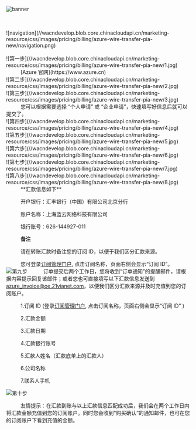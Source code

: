 <properties
	pageTitle="通过线下汇款方式首次购买标准预付费订阅指南 - Azure在线业务 | Azure"
    description="通过线下汇款方式首次购买标准预付费订阅指南"
    services=""
    documentationCenter=""
    authors=""
    manager=""
    editor=""
    tags=""/>


![banner](//wacndevelop.blob.core.chinacloudapi.cn/marketing-resource/css/images/pricing/billing/azure-wire-transfer-pia-new/banner.jpg)

<br />
<br />
![navigation](//wacndevelop.blob.core.chinacloudapi.cn/marketing-resource/css/images/pricing/billing/azure-wire-transfer-pia-new/navigation.png)
<br />
<br />
![第一步](//wacndevelop.blob.core.chinacloudapi.cn/marketing-resource/css/images/pricing/billing/azure-wire-transfer-pia-new/1.jpg)
&nbsp;&nbsp;&nbsp;&nbsp;&nbsp;&nbsp;&nbsp;&nbsp;&nbsp;&nbsp;[Azure 官网](https://www.azure.cn)
<br />
![第二步](//wacndevelop.blob.core.chinacloudapi.cn/marketing-resource/css/images/pricing/billing/azure-wire-transfer-pia-new/2.jpg)
<br />
![第三步](//wacndevelop.blob.core.chinacloudapi.cn/marketing-resource/css/images/pricing/billing/azure-wire-transfer-pia-new/3.jpg)
&nbsp;&nbsp;&nbsp;&nbsp;&nbsp;&nbsp;&nbsp;&nbsp;&nbsp;&nbsp;您可以根据需要选择 “个人申请” 或 “企业申请”，快速填写好信息后就可以提交了。
<br />
![第四步](//wacndevelop.blob.core.chinacloudapi.cn/marketing-resource/css/images/pricing/billing/azure-wire-transfer-pia-new/4.jpg)
<br />
![第五步](//wacndevelop.blob.core.chinacloudapi.cn/marketing-resource/css/images/pricing/billing/azure-wire-transfer-pia-new/5.jpg)
<br />
![第六步](//wacndevelop.blob.core.chinacloudapi.cn/marketing-resource/css/images/pricing/billing/azure-wire-transfer-pia-new/6.jpg)
<br />
![第七步](//wacndevelop.blob.core.chinacloudapi.cn/marketing-resource/css/images/pricing/billing/azure-wire-transfer-pia-new/7.jpg)
<br />
![第八步](//wacndevelop.blob.core.chinacloudapi.cn/marketing-resource/css/images/pricing/billing/azure-wire-transfer-pia-new/8.jpg)
&nbsp;&nbsp;&nbsp;&nbsp;&nbsp;&nbsp;&nbsp;&nbsp;&nbsp;&nbsp;**汇款信息如下** 

&nbsp;&nbsp;&nbsp;&nbsp;&nbsp;&nbsp;&nbsp;&nbsp;&nbsp;&nbsp;开户银行：汇丰银行（中国）有限公司北京分行

&nbsp;&nbsp;&nbsp;&nbsp;&nbsp;&nbsp;&nbsp;&nbsp;&nbsp;&nbsp;账户名称：上海蓝云网络科技有限公司

&nbsp;&nbsp;&nbsp;&nbsp;&nbsp;&nbsp;&nbsp;&nbsp;&nbsp;&nbsp;银行账号：626-144927-011

&nbsp;&nbsp;&nbsp;&nbsp;&nbsp;&nbsp;&nbsp;&nbsp;&nbsp;&nbsp;**备注**

&nbsp;&nbsp;&nbsp;&nbsp;&nbsp;&nbsp;&nbsp;&nbsp;&nbsp;&nbsp;请在转账汇款时备注您的订阅 ID，以便于我们区分汇款来源。

&nbsp;&nbsp;&nbsp;&nbsp;&nbsp;&nbsp;&nbsp;&nbsp;&nbsp;&nbsp;您可登录[订阅管理门户](//account.windowsazure.cn/subscriptions), 点击订阅名称，页面右侧会显示“订阅 ID”。
![第九步](//wacndevelop.blob.core.chinacloudapi.cn/marketing-resource/css/images/pricing/billing/azure-wire-transfer-pia-new/9.jpg)
&nbsp;&nbsp;&nbsp;&nbsp;&nbsp;&nbsp;&nbsp;&nbsp;&nbsp;&nbsp;订单提交后两个工作日，您将收到“订单通知”的提醒邮件，请根据内容提示回复该邮件；或者您也可直接填写以下汇款信息发送到 azure_invoice@oe.21vianet.com，以便我们区分汇款来源并及时充值到您的订阅账户。

&nbsp;&nbsp;&nbsp;&nbsp;&nbsp;&nbsp;&nbsp;&nbsp;&nbsp;&nbsp;1.订阅 ID (登录[订阅管理门户](//account.windowsazure.cn/subscriptions), 点击订阅名称，页面右侧会显示“订阅 ID” )

&nbsp;&nbsp;&nbsp;&nbsp;&nbsp;&nbsp;&nbsp;&nbsp;&nbsp;&nbsp;2.汇款金额

&nbsp;&nbsp;&nbsp;&nbsp;&nbsp;&nbsp;&nbsp;&nbsp;&nbsp;&nbsp;3.汇款日期

&nbsp;&nbsp;&nbsp;&nbsp;&nbsp;&nbsp;&nbsp;&nbsp;&nbsp;&nbsp;4.汇款银行账号

&nbsp;&nbsp;&nbsp;&nbsp;&nbsp;&nbsp;&nbsp;&nbsp;&nbsp;&nbsp;5.汇款人姓名（汇款底单上的汇款人）

&nbsp;&nbsp;&nbsp;&nbsp;&nbsp;&nbsp;&nbsp;&nbsp;&nbsp;&nbsp;6.公司名称

&nbsp;&nbsp;&nbsp;&nbsp;&nbsp;&nbsp;&nbsp;&nbsp;&nbsp;&nbsp;7.联系人手机

![第十步](//wacndevelop.blob.core.chinacloudapi.cn/marketing-resource/css/images/pricing/billing/azure-wire-transfer-pia-new/10.jpg)

&nbsp;&nbsp;&nbsp;&nbsp;&nbsp;&nbsp;&nbsp;&nbsp;&nbsp;&nbsp;友情提示：在汇款到账与以上汇款信息匹配成功后，我们会在两个工作日内将汇款金额充值到您的订阅账户。同时您会收到“购买确认”的通知邮件，也可在您的订阅账户下看到充值的金额。
